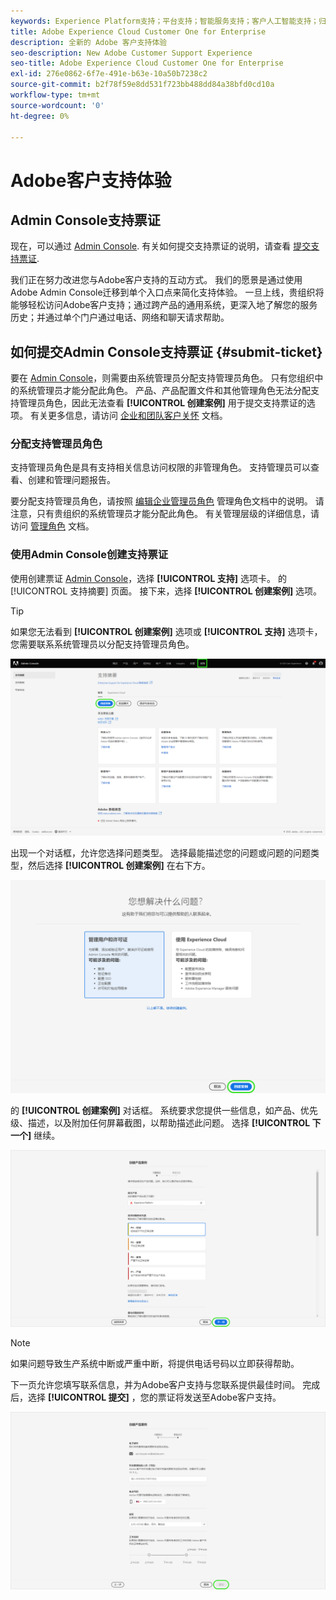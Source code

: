 ```yaml
---
keywords: Experience Platform支持；平台支持；智能服务支持；客户人工智能支持；归因人工智能支持；rtcdp支持；提交支持票证；客户支持
title: Adobe Experience Cloud Customer One for Enterprise
description: 全新的 Adobe 客户支持体验
seo-description: New Adobe Customer Support Experience
seo-title: Adobe Experience Cloud Customer One for Enterprise
exl-id: 276e0862-6f7e-491e-b63e-10a50b7238c2
source-git-commit: b2f78f59e8dd531f723bb488dd84a38bfd0cd10a
workflow-type: tm+mt
source-wordcount: '0'
ht-degree: 0%

---
```


# Adobe客户支持体验

## Admin Console支持票证

现在，可以通过 [Admin Console](https://adminconsole.adobe.com/). 有关如何提交支持票证的说明，请查看 [提交支持票证](#submit-ticket).

我们正在努力改进您与Adobe客户支持的互动方式。 我们的愿景是通过使用Adobe Admin Console迁移到单个入口点来简化支持体验。 一旦上线，贵组织将能够轻松访问Adobe客户支持；通过跨产品的通用系统，更深入地了解您的服务历史；并通过单个门户通过电话、网络和聊天请求帮助。

## 如何提交Admin Console支持票证 {#submit-ticket}

要在 [Admin Console](https://adminconsole.adobe.com/)，则需要由系统管理员分配支持管理员角色。 只有您组织中的系统管理员才能分配此角色。 产品、产品配置文件和其他管理角色无法分配支持管理员角色，因此无法查看 **[!UICONTROL 创建案例]** 用于提交支持票证的选项。 有关更多信息，请访问 [企业和团队客户关怀](https://helpx.adobe.com/enterprise/using/support-and-expert-services.html) 文档。

### 分配支持管理员角色

支持管理员角色是具有支持相关信息访问权限的非管理角色。 支持管理员可以查看、创建和管理问题报告。

要分配支持管理员角色，请按照 [编辑企业管理员角色](https://helpx.adobe.com/enterprise/using/admin-roles.html#add-admin-teams) 管理角色文档中的说明。 请注意，只有贵组织的系统管理员才能分配此角色。 有关管理层级的详细信息，请访问 [管理角色](https://helpx.adobe.com/enterprise/admin-guide.html/enterprise/using/admin-roles.ug.html) 文档。

### 使用Admin Console创建支持票证

使用创建票证 [Admin Console](https://adminconsole.adobe.com/)，选择 **[!UICONTROL 支持]** 选项卡。 的 [!UICONTROL 支持摘要] 页面。 接下来，选择 **[!UICONTROL 创建案例]** 选项。

>[!TIP]
>
> 如果您无法看到 **[!UICONTROL 创建案例]** 选项或 **[!UICONTROL 支持]** 选项卡，您需要联系系统管理员以分配支持管理员角色。

![Admin Console支持选项卡](./assets/Support.png)

出现一个对话框，允许您选择问题类型。 选择最能描述您的问题或问题的问题类型，然后选择 **[!UICONTROL 创建案例]** 在右下方。

![选择问题](./assets/select-case-type.png)

的 **[!UICONTROL 创建案例]** 对话框。 系统要求您提供一些信息，如产品、优先级、描述，以及附加任何屏幕截图，以帮助描述此问题。 选择 **[!UICONTROL 下一个]** 继续。

![创建案例](./assets/create_case.png)

>[!NOTE]
>
> 如果问题导致生产系统中断或严重中断，将提供电话号码以立即获得帮助。

下一页允许您填写联系信息，并为Adobe客户支持与您联系提供最佳时间。 完成后，选择 **[!UICONTROL 提交]** ，您的票证将发送至Adobe客户支持。

![提交票证](./assets/submit_case.png)

<!--

## What About the Legacy Systems?

New Tickets/Cases will no longer be able to be submitted in legacy systems as of May 11th.  The [Admin Console](https://adminconsole.adobe.com/) will be used to submit new tickets/cases.

### Existing Tickets/Cases

* Between May 11th and May 20th the legacy systems will remain available to work existing tickets/cases to completion.
* Beginning May 20th the support team will migrate remaining open cases from the legacy systems to the new support experience.  You will receive an email notification regarding how to contact support to continue to work these cases.
-->
